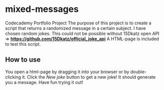 # mixed-messages

Codecademy Portfolio Project
The purpose of this project is to create a script that returns a randomized message in a certain subject.
I have chosen random jokes. This could not be possible without 15Dkatz open API => **https://github.com/15Dkatz/official_joke_api**
A HTML-page is included to test this script.

## How to use

You open a html-page by dragging it into your browser or by double-clicking it.
Click the _New joke_ button to get a new joke!
It should generate you a message. Have fun trying it out!
